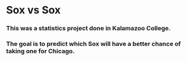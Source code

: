 # Sox vs Sox
### This was a statistics project done in Kalamazoo College. 
### The goal is to predict which Sox will have a better chance of taking one for Chicago.
